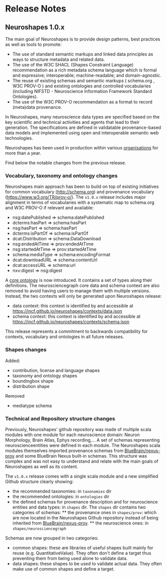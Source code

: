 # Release Notes


## Neuroshapes 1.0.x

The main goal of Neuroshapes is to provide design patterns, best practices as well as tools to promote:

* The use of standard semantic markups and linked data principles as ways to structure metadata and related data.
* The use of the W3C SHACL (Shapes Constraint Language) recommendation as a rich metadata schema language which is formal and expressive; interoperable; machine-readable; and domain-agnostic.
* The reuse of existing schemas and semantic markups ( schema.org , W3C PROV-O ) and existing ontologies and controlled vocabularies (including NIFSTD - Neuroscience Information Framework Standard Ontologies).
* The use of the W3C PROV-O recommendation as a format to record (meta)data provenance.

In Neuroshapes, many neuroscience data types are specified based on the key scientific and technical activities and agents that lead to their generation.
The specifications are defined in validatable provenance-based data models and implemented using open and interoperable semantic web technologies.

Neuroshapes has been used in production within various [organisations](https://incf.github.io/neuroshapes/#adoption) for more than a year.

Find below the notable changes from the previous release.


### Vocabulary, taxonomy and ontology changes

Neuroshapes main approach has been to build on top of existing initiatives for common vocabulary (http://schema.org) and provenance vocabulary (https://www.w3.org/TR/prov-o/).
The `v1.0.x` release includes major alignment in terms of vocabularies with a systematic map to schema.org and W3C PROV-O if relevant and available:

* nsg:datePublished => schema:datePublished
* dcterms:hasPart => schema:hasPart
* nsg:hasPart => schema:hasPart
* dcterms:isPartOf => schema:isPartOf
* dcat:Distribution => schema:DataDownload
* nsg:endedAtTime => prov:endedAtTime
* nsg:startedAtTime => prov:startedAtTime
* schema:mediaType => schema:encodingFormat
* dcat:downloadURL => schema:contentUrl
* dcat:accessURL => schema:url
* nxv:digest => nsg:digest

A [core ontology](https://github.com/INCF/neuroshapes/tree/master/ontologies) is now introduced. It contains a set of types along their definitions.
The neurosciencegraph core data and schema context are also removed to avoid having users to manage them with multiple versions.
Instead, the two contexts will only be generated upon Neuroshapes release:

* data context: this context is identified by and accessible at https://incf.github.io/neuroshapes/contexts/data.json
* schema context: this context is identified by and accessible at https://incf.github.io/neuroshapes/contexts/schema.json

This release represents a commitment to backwards compatibility for contexts, vocabulary and ontologies in all future releases.

### Shapes changes

Added:
* contribution, license and language shapes
* taxonomy and ontology shapes
* boundingbox shape
* distribution shape

Removed
* mediatype schema

### Technical and Repository structure changes

Previously, Neuroshapes' github repository was made of multiple scala modules with one module for each neuroscience domain: Neuron Morphology, Brain Atlas, Ephys recording,...
A set of schemas representing neuroscienceentities were defined in each module.
The Neuroshapes scala modules themselves imported provenance schemas from [BlueBrain/nexus-prov](https://github.com/BlueBrain/nexus-prov) and some BlueBrain Nexus built-in schemas.
This structure was complex and was not easy to understand and relate with the main goals of Neuroshapes as well as its content.

The `v1.0.x` release comes with a single scala module and a new simplified Github structure clearly showing:

* the recommended taxonomies: in `taxonomies` dir
* the recommended ontologies: in `ontologies` dir
* the defined schemas for provenance description and for neuroscience entities and data types: in `shapes` dir. The `shapes` dir contains two categories of schemas:
** the provenance ones in `shapes/prov`: which are now located in the Neuroshapes Github repository instead of being inherited from [BlueBrain/nexus-prov](https://github.com/BlueBrain/nexus-prov).
** the neuroscience ones: in `shapes/neurosciencegraph`

Schemas are now grouped in two categories:

* common shapes: these are libraries of useful shapes built mainly for reuse (e.g. QuantitativeValue). They often don't define a target thus preventing them from being used alone to validate data.
* data shapes: these shapes to be used to validate actual data. They often make use of common shapes and define a target.
